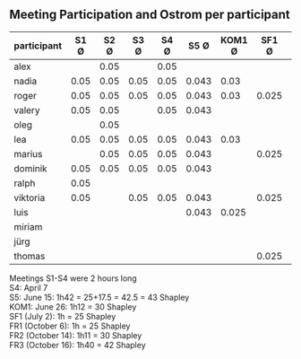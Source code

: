 ## Meeting Participation and Ostrom per participant

| participant | S1 Ø | S2 Ø | S3 Ø | S4 Ø | S5 Ø | KOM1 Ø | SF1 Ø | FR1 Ø |  FR2 Ø | FR3 Ø| Total |
| --- | --- | --- | --- |--- |--- |--- |--- |---|---|---|---|
| alex |  | 0.05 |  | 0.05 |  |  |  | | ||0.1|
| nadia | 0.05 |0.05 |0.05  |0.05 | 0.043 | 0.03 | | | ||0.273|
| roger | 0.05 |0.05 |0.05  |0.05 | 0.043 | 0.03  | 0.025 | 0.025 | 0.03 | 0.042 | 0.395 |
| valery |0.05 | 0.05 | |0.05 | 0.043 | | | | || 0.193|
| oleg |  | 0.05 | | | | | | | ||0.05|
| lea | 0.05 |0.05 |0.05  |0.05 | 0.043 | 0.03 | | 0.025  | 0.03| | 0.328 |
| marius |  |0.05 |0.05  |0.05 | 0.043 | | 0.025 | 0.025 | 0.03 | 0.273 |
| dominik | 0.05 |0.05 |0.05  |0.05 | 0.043 | | | || | 0.243|
| ralph | 0.05 | | | | | | | | ||0.05|
| viktoria | 0.05 | |0.05  |0.05 | 0.043 | | 0.025 | 0.025 | 0.03 | 0.042 | 0.395 |
| luis |  | | | | 0.043 | 0.025| | || |0.068 |
| miriam |  | | | | | ||||||
| jürg |  | | | | | ||||||
| thomas |  | | | | | | 0.025 | 0.025 | 0.03 | | 0.08 |

Meetings S1-S4 were 2 hours long        
S4: April 7          
S5: June 15: 1h42 = 25+17.5 = 42.5 = 43 Shapley          
KOM1: June 26: 1h12 = 30 Shapley            
SF1 (July 2): 1h = 25 Shapley           
FR1 (October 6): 1h = 25 Shapley            
FR2 (October 14): 1h11 = 30 Shapley        
FR3 (October 16): 1h40 = 42 Shapley
